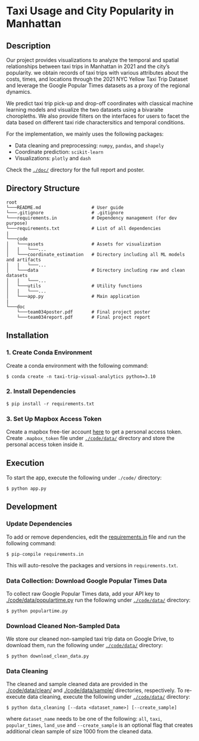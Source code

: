 # Taxi Usage and City Popularity in Manhattan

## Description

Our project provides visualizations to analyze the temporal and spatial relationships between taxi trips in Manhattan in 2021 and the city’s popularity. we obtain records of taxi trips with various attributes about the costs, times, and locations through the 2021 NYC Yellow Taxi Trip Dataset and leverage the Google Popular Times datasets as a proxy of the regional dynamics.

We predict taxi trip pick-up and drop-off coordinates with classical machine learning models and visualize the two datasets using a bivaraite choropleths. We also provide filters on the interfaces for users to facet the data based on different taxi ride charactersitics and temporal conditions.

For the implementation, we mainly uses the following packages:
- Data cleaning and preprocessing: `numpy`, `pandas`, and `shapely`
- Coordinate prediction: `scikit-learn`
- Visualizations: `plotly` and `dash`

Check the [`./doc/`](doc) directory for the full report and poster.

## Directory Structure

```
root
└───README.md                   # User guide
└───.gitignore                  # .gitignore
└───requirements.in             # Dependency management (for dev purpose)
└───requirements.txt            # List of all dependencies
|
└───code
│   └───assets                  # Assets for visualization
│   |   └───... 
│   └───coordinate_estimation   # Directory including all ML models and artifacts
│   |   └───... 
│   └───data                    # Directory including raw and clean datasets
│   |   └───...
│   └───utils                   # Utility functions
│   |   └───...
│   └───app.py                  # Main application
|
└───doc
    └───team034poster.pdf       # Final project poster
    └───team034report.pdf       # Final project report
```

## Installation

### 1. Create Conda Environment

Create a conda environment with the following command:
```
$ conda create -n taxi-trip-visual-analytics python=3.10
```

### 2. Install Dependencies
```
$ pip install -r requirements.txt
```

### 3. Set Up Mapbox Access Token

Create a mapbox free-tier account [here](https://www.mapbox.com/) to get a personal access token. Create `.mapbox_token` file under [`./code/data/`](code/data) directory and store the personal access token inside it.

## Execution

To start the app, execute the following under `./code/` directory:
```
$ python app.py
```

## Development

### Update Dependencies

To add or remove dependencies, edit the [requirements.in](requirements.in) file and run the following command:
```
$ pip-compile requirements.in
```

This will auto-resolve the packages and versions in `requirements.txt`.

### Data Collection: Download Google Popular Times Data

To collect raw Google Popular Times data, add your API key to [./code/data/populartime.py](code/data/populartime.py) run the following under [`./code/data/`](code/data) directory:
```
$ python populartime.py
```

### Download Cleaned Non-Sampled Data

We store our cleaned non-sampled taxi trip data on Google Drive, to download them, run the following under [`./code/data/`](code/data) directory:
```
$ python download_clean_data.py
```

### Data Cleaning

The cleaned and sample cleaned data are provided in the [./code/data/clean/](code/data/clean/) and [./code/data/sample/](code/data/sample/) directories, respectively. To re-execute data cleaning, execute the following under [`./code/data/`](code/data) directory:
```
$ python data_cleaning [--data <dataset_name>] [--create_sample]
```
where `dataset_name` needs to be one of the following: `all`, `taxi`, `popular_times`, `land_use` and `--create_sample` is an optional flag that creates additional clean sample of size 1000 from the cleaned data.